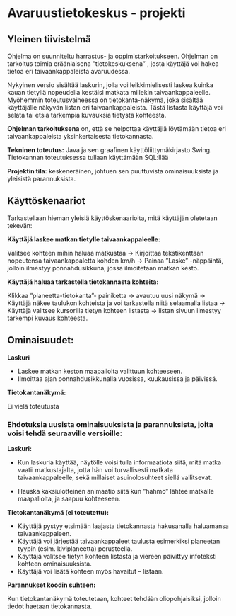 # Avaruustietokeskus - projekti

## Yleinen tiivistelmä

Ohjelma on suunniteltu harrastus- ja oppimistarkoitukseen. Ohjelman on tarkoitus toimia eräänlaisena ”tietokeskuksena” , josta käyttäjä voi hakea tietoa eri taivaankappaleista avaruudessa.

Nykyinen versio sisältää laskurin, jolla voi leikkimielisesti laskea kuinka kauan tietyllä nopeudella kestäisi matkata millekin taivaankappaleelle. Myöhemmin toteutusvaiheessa on tietokanta-näkymä, joka sisältää käyttäjälle näkyvän listan eri taivaankappaleista. Tästä listasta käyttäjä voi selata tai etsiä tarkempia kuvauksia tietystä kohteesta.

**Ohjelman tarkoituksena** on, että se helpottaa käyttäjiä löytämään tietoa eri taivaankappaleista yksinkertaisesta tietokannasta.

**Tekninen toteutus:** Java ja sen graafinen käyttöliittymäkirjasto Swing. Tietokannan toteutuksessa tullaan käyttämään SQL:llää

**Projektin tila:** keskeneräinen, johtuen sen puuttuvista ominaisuuksista ja yleisistä parannuksista.

## Käyttöskenaariot

Tarkastellaan hieman yleisiä käyttöskenaarioita, mitä käyttäjän oletetaan tekevän:

**Käyttäjä laskee matkan tietylle taivaankappaleelle:** 

Valitsee kohteen mihin haluaa matkustaa → Kirjoittaa tekstikenttään nopeutensa taivaankappaletta kohden km/h → Painaa ”Laske” -näppäintä, jolloin ilmestyy ponnahdusikkuna, jossa ilmoitetaan matkan kesto. 


**Käyttäjä haluaa tarkastella tietokannasta kohteita:** 

Klikkaa ”planeetta-tietokanta”- painiketta →  avautuu uusi näkymä → Käyttäjä näkee taulukon kohteista ja voi tarkastella niitä selaamalla listaa → Käyttäjä valitsee kursorilla tietyn kohteen listasta → listan sivuun ilmestyy tarkempi kuvaus kohteesta.




## Ominaisuudet: 

**Laskuri**

- Laskee matkan keston maapallolta valittuun kohteeseen.
- Ilmoittaa ajan ponnahdusikkunalla vuosissa, kuukausissa ja päivissä.

**Tietokantanäkymä:**

Ei vielä toteutusta

### Ehdotuksia uusista ominaisuuksista ja parannuksista, joita voisi tehdä seuraaville versioille: 

**Laskuri:**

- Kun laskuria käyttää, näytölle voisi tulla informaatiota siitä, mitä matka vaatii matkustajalta, jotta hän voi turvallisesti matkata taivaankappaleelle, sekä millaiset asuinolosuhteet siellä vallitsevat.

- Hauska kaksiulotteinen animaatio siitä kun ”hahmo” lähtee matkalle maapallolta, ja saapuu kohteeseen.

**Tietokantanäkymä (ei toteutettu):**

- Käyttäjä pystyy etsimään laajasta tietokannasta hakusanalla haluamansa taivaankappaleen.
- Käyttäjä voi järjestää taivaankappaleet taulusta esimerkiksi planeetan tyypin (esim. kiviplaneetta) perusteella.
- Käyttäjä valitsee tietyn kohteen listasta ja viereen päivittyy infoteksti kohteen ominaisuuksista.
- Käyttäjä voi lisätä kohteen myös havaitut – listaan.


**Parannukset koodin suhteen:** 

Kun tietokantanäkymä toteutetaan, kohteet tehdään oliopohjaisiksi, jolloin tiedot haetaan tietokannasta.






